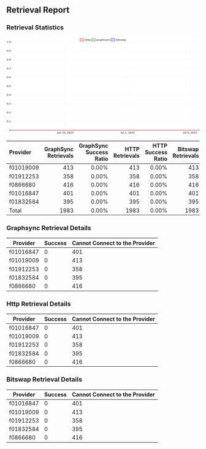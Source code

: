 ## Retrieval Report
### Retrieval Statistics
<img src="https://raw.githubusercontent.com/data-preservation-programs/filplus-checker-assets/main/filecoin-project/filecoin-plus-large-datasets/issues/1679/1689123235175.png"/>

| Provider  | GraphSync Retrievals | GraphSync Success Ratio | HTTP Retrievals | HTTP Success Ratio | Bitswap Retrievals | Bitswap Success Ratio |
| :-------- | -------------------: | ----------------------: | --------------: | -----------------: | -----------------: | --------------------: |
| f01019009 |                  413 |                   0.00% |             413 |              0.00% |                413 |                 0.00% |
| f01912253 |                  358 |                   0.00% |             358 |              0.00% |                358 |                 0.00% |
| f0866680  |                  416 |                   0.00% |             416 |              0.00% |                416 |                 0.00% |
| f01016847 |                  401 |                   0.00% |             401 |              0.00% |                401 |                 0.00% |
| f01832584 |                  395 |                   0.00% |             395 |              0.00% |                395 |                 0.00% |
| Total     |                 1983 |                   0.00% |            1983 |              0.00% |               1983 |                 0.00% |

### Graphsync Retrieval Details
| Provider  | Success | Cannot Connect to the Provider |
| --------- | ------- | ------------------------------ |
| f01016847 | 0       | 401                            |
| f01019009 | 0       | 413                            |
| f01912253 | 0       | 358                            |
| f01832584 | 0       | 395                            |
| f0866680  | 0       | 416                            |

### Http Retrieval Details
| Provider  | Success | Cannot Connect to the Provider |
| --------- | ------- | ------------------------------ |
| f01016847 | 0       | 401                            |
| f01019009 | 0       | 413                            |
| f01912253 | 0       | 358                            |
| f01832584 | 0       | 395                            |
| f0866680  | 0       | 416                            |

### Bitswap Retrieval Details
| Provider  | Success | Cannot Connect to the Provider |
| --------- | ------- | ------------------------------ |
| f01016847 | 0       | 401                            |
| f01019009 | 0       | 413                            |
| f01912253 | 0       | 358                            |
| f01832584 | 0       | 395                            |
| f0866680  | 0       | 416                            |
